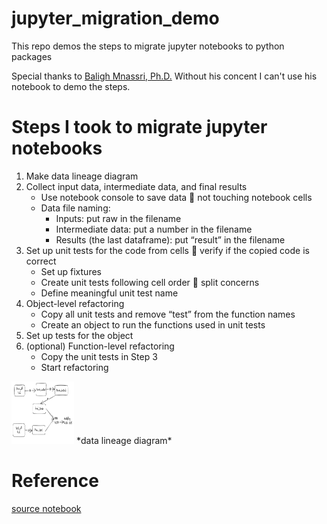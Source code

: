 # jupyter_migration_demo
This repo demos the steps to migrate jupyter notebooks to python packages

Special thanks to [Baligh Mnassri, Ph.D.](https://www.linkedin.com/in/baligh-mnassri/?locale=en_US) Without his concent I can't use his notebook to demo the steps.

# Steps I took to migrate jupyter notebooks
1. Make data lineage diagram
2. Collect input data, intermediate data, and final results
   - Use notebook console to save data  not touching notebook cells
   - Data file naming:
     - Inputs: put raw in the filename
     - Intermediate data: put a number in the filename
     - Results (the last dataframe): put “result” in the filename
3. Set up unit tests for the code from cells  verify if the copied code is correct
   - Set up fixtures
   - Create unit tests following cell order  split concerns
   - Define meaningful unit test name
4. Object-level refactoring
   - Copy all unit tests and remove “test” from the function names
   - Create an object to run the functions used in unit tests
5. Set up tests for the object
6. (optional) Function-level refactoring 
   - Copy the unit tests in Step 3 
   - Start refactoring

<img src="https://raw.githubusercontent.com/syhsu/jupyter_migration_demo/main/notebooks/titanic-logistic-regression-with-python-data-lineage.png" width="100" height="100">
*data lineage diagram*

# Reference
[source notebook](https://www.kaggle.com/code/mnassrib/titanic-logistic-regression-with-python)

